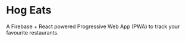 # Hog Eats

A Firebase + React powered Progressive Web App (PWA) to track your favourite restaurants. 
